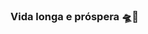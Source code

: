 ### Vida longa e próspera 🛸🖖



<!--
**LucasSilvaMarts/LucasSilvaMarts** is a ✨ _special_ ✨ repository because its `README.md` (this file) appears on your GitHub profile.

Here are some ideas to get you started:!



- 🔭 I’m currently working on ...
- 🌱 I’m currently learning ...
- 👯 I’m looking to collaborate on ...
- 🤔 I’m looking for help with ...
- 💬 Ask me about ...
- 📫 How to reach me: ...
- 😄 Pronouns: ...
- ⚡ Fun fact: ...
-->
